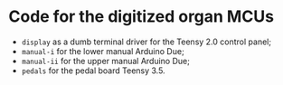 # Code for the digitized organ MCUs

- `display` as a dumb terminal driver for the Teensy 2.0 control panel;
- `manual-i` for the lower manual Arduino Due;
- `manual-ii` for the upper manual Arduino Due;
- `pedals` for the pedal board Teensy 3.5.
